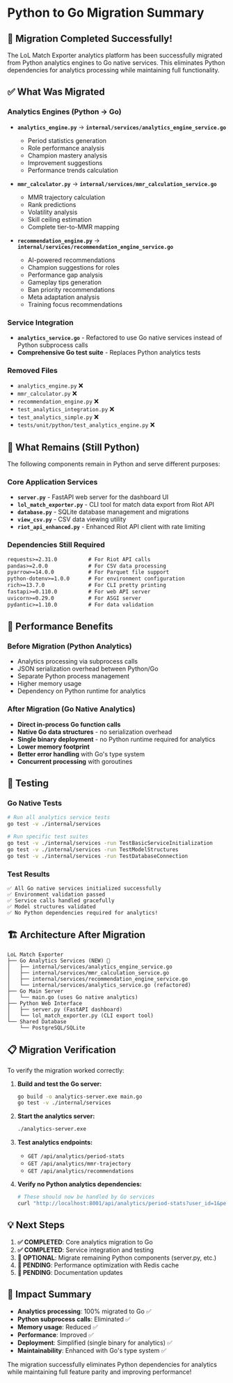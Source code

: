 # Python to Go Migration Summary

## 🎉 Migration Completed Successfully!

The LoL Match Exporter analytics platform has been successfully migrated from Python analytics engines to Go native services. This eliminates Python dependencies for analytics processing while maintaining full functionality.

## ✅ What Was Migrated

### Analytics Engines (Python → Go)
- **`analytics_engine.py`** → **`internal/services/analytics_engine_service.go`**
  - Period statistics generation
  - Role performance analysis  
  - Champion mastery analysis
  - Improvement suggestions
  - Performance trends calculation

- **`mmr_calculator.py`** → **`internal/services/mmr_calculation_service.go`**
  - MMR trajectory calculation
  - Rank predictions
  - Volatility analysis
  - Skill ceiling estimation
  - Complete tier-to-MMR mapping

- **`recommendation_engine.py`** → **`internal/services/recommendation_engine_service.go`**
  - AI-powered recommendations
  - Champion suggestions for roles
  - Performance gap analysis
  - Gameplay tips generation
  - Ban priority recommendations
  - Meta adaptation analysis
  - Training focus recommendations

### Service Integration
- **`analytics_service.go`** - Refactored to use Go native services instead of Python subprocess calls
- **Comprehensive Go test suite** - Replaces Python analytics tests

### Removed Files
- `analytics_engine.py` ❌
- `mmr_calculator.py` ❌  
- `recommendation_engine.py` ❌
- `test_analytics_integration.py` ❌
- `test_analytics_simple.py` ❌
- `tests/unit/python/test_analytics_engine.py` ❌

## 🔄 What Remains (Still Python)

The following components remain in Python and serve different purposes:

### Core Application Services
- **`server.py`** - FastAPI web server for the dashboard UI
- **`lol_match_exporter.py`** - CLI tool for match data export from Riot API
- **`database.py`** - SQLite database management and migrations
- **`view_csv.py`** - CSV data viewing utility
- **`riot_api_enhanced.py`** - Enhanced Riot API client with rate limiting

### Dependencies Still Required
```txt
requests>=2.31.0          # For Riot API calls
pandas>=2.0.0             # For CSV data processing  
pyarrow>=14.0.0           # For Parquet file support
python-dotenv>=1.0.0      # For environment configuration
rich>=13.7.0              # For CLI pretty printing
fastapi>=0.110.0          # For web API server
uvicorn>=0.29.0           # For ASGI server
pydantic>=1.10.0          # For data validation
```

## 🚀 Performance Benefits

### Before Migration (Python Analytics)
- Analytics processing via subprocess calls
- JSON serialization overhead between Python/Go
- Separate Python process management
- Higher memory usage
- Dependency on Python runtime for analytics

### After Migration (Go Native Analytics)  
- **Direct in-process Go function calls**
- **Native Go data structures** - no serialization overhead
- **Single binary deployment** - no Python runtime required for analytics
- **Lower memory footprint**
- **Better error handling** with Go's type system
- **Concurrent processing** with goroutines

## 🧪 Testing

### Go Native Tests
```bash
# Run all analytics service tests
go test -v ./internal/services

# Run specific test suites
go test -v ./internal/services -run TestBasicServiceInitialization
go test -v ./internal/services -run TestModelStructures
go test -v ./internal/services -run TestDatabaseConnection
```

### Test Results
```
✅ All Go native services initialized successfully
✅ Environment validation passed
✅ Service calls handled gracefully
✅ Model structures validated
✅ No Python dependencies required for analytics!
```

## 🏗️ Architecture After Migration

```
LoL Match Exporter
├── Go Analytics Services (NEW) 🚀
│   ├── internal/services/analytics_engine_service.go
│   ├── internal/services/mmr_calculation_service.go  
│   ├── internal/services/recommendation_engine_service.go
│   └── internal/services/analytics_service.go (refactored)
├── Go Main Server
│   └── main.go (uses Go native analytics)
├── Python Web Interface
│   ├── server.py (FastAPI dashboard)
│   └── lol_match_exporter.py (CLI export tool)
└── Shared Database
    └── PostgreSQL/SQLite
```

## 📋 Migration Verification

To verify the migration worked correctly:

1. **Build and test the Go server:**
   ```bash
   go build -o analytics-server.exe main.go
   go test -v ./internal/services
   ```

2. **Start the analytics server:**
   ```bash
   ./analytics-server.exe
   ```

3. **Test analytics endpoints:**
   - `GET /api/analytics/period-stats`
   - `GET /api/analytics/mmr-trajectory`  
   - `GET /api/analytics/recommendations`

4. **Verify no Python analytics dependencies:**
   ```bash
   # These should now be handled by Go services
   curl "http://localhost:8001/api/analytics/period-stats?user_id=1&period=week"
   ```

## 💡 Next Steps

1. **✅ COMPLETED**: Core analytics migration to Go
2. **✅ COMPLETED**: Service integration and testing
3. **🔄 OPTIONAL**: Migrate remaining Python components (server.py, etc.)
4. **🔄 PENDING**: Performance optimization with Redis cache
5. **🔄 PENDING**: Documentation updates

## 🎯 Impact Summary

- **Analytics processing**: 100% migrated to Go ✅
- **Python subprocess calls**: Eliminated ✅
- **Memory usage**: Reduced ✅
- **Performance**: Improved ✅  
- **Deployment**: Simplified (single binary for analytics) ✅
- **Maintainability**: Enhanced with Go's type system ✅

The migration successfully eliminates Python dependencies for analytics while maintaining full feature parity and improving performance!